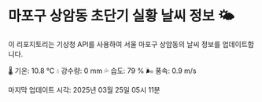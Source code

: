 
# 마포구 상암동 초단기 실황 날씨 정보 🌤️

이 리포지토리는 기상청 API를 사용하여 서울 마포구 상암동의 날씨 정보를 업데이트합니다. 

🌡️ 기온: 10.8 ℃
💧 강수량: 0 mm
💦 습도: 79 %
🌬️ 풍속: 0.9 m/s

마지막 업데이트 시각: 2025년 03월 25일 05시 11분    
